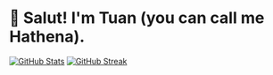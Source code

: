 
# 👋 Salut! I'm Tuan (you can call me Hathena).

<!---
vercheres/vercheres is a ✨ special ✨ repository because its `README.md` (this file) appears on your GitHub profile.
You can click the Preview link to take a look at your changes.
--->

[![GitHub Stats](https://github-readme-stats.vercel.app/api?username=vercheres&theme=buefy)](https://github.com/anuraghazra/github-readme-stats)
[![GitHub Streak](https://streak-stats.demolab.com/?user=vercheres)](https://git.io/streak-stats)
